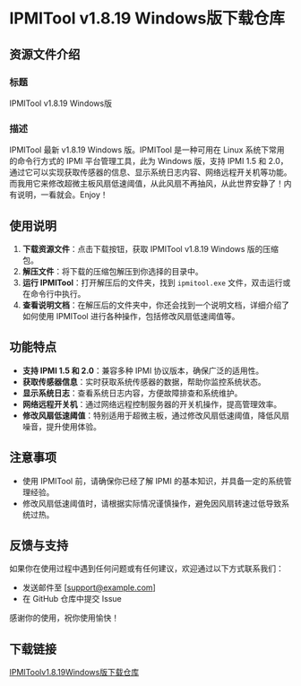 # IPMITool v1.8.19 Windows版下载仓库

## 资源文件介绍

### 标题
IPMITool v1.8.19 Windows版

### 描述
IPMITool 最新 v1.8.19 Windows 版。IPMITool 是一种可用在 Linux 系统下常用的命令行方式的 IPMI 平台管理工具，此为 Windows 版，支持 IPMI 1.5 和 2.0，通过它可以实现获取传感器的信息、显示系统日志内容、网络远程开关机等功能。而我用它来修改超微主板风扇低速阈值，从此风扇不再抽风，从此世界安静了！内有说明，一看就会。Enjoy！

## 使用说明

1. **下载资源文件**：点击下载按钮，获取 IPMITool v1.8.19 Windows 版的压缩包。
2. **解压文件**：将下载的压缩包解压到你选择的目录中。
3. **运行 IPMITool**：打开解压后的文件夹，找到 `ipmitool.exe` 文件，双击运行或在命令行中执行。
4. **查看说明文档**：在解压后的文件夹中，你还会找到一个说明文档，详细介绍了如何使用 IPMITool 进行各种操作，包括修改风扇低速阈值等。

## 功能特点

- **支持 IPMI 1.5 和 2.0**：兼容多种 IPMI 协议版本，确保广泛的适用性。
- **获取传感器信息**：实时获取系统传感器的数据，帮助你监控系统状态。
- **显示系统日志**：查看系统日志内容，方便故障排查和系统维护。
- **网络远程开关机**：通过网络远程控制服务器的开关机操作，提高管理效率。
- **修改风扇低速阈值**：特别适用于超微主板，通过修改风扇低速阈值，降低风扇噪音，提升使用体验。

## 注意事项

- 使用 IPMITool 前，请确保你已经了解 IPMI 的基本知识，并具备一定的系统管理经验。
- 修改风扇低速阈值时，请根据实际情况谨慎操作，避免因风扇转速过低导致系统过热。

## 反馈与支持

如果你在使用过程中遇到任何问题或有任何建议，欢迎通过以下方式联系我们：

- 发送邮件至 [support@example.com]
- 在 GitHub 仓库中提交 Issue

感谢你的使用，祝你使用愉快！

## 下载链接

[IPMIToolv1.8.19Windows版下载仓库](https://pan.quark.cn/s/8116b2da705f)